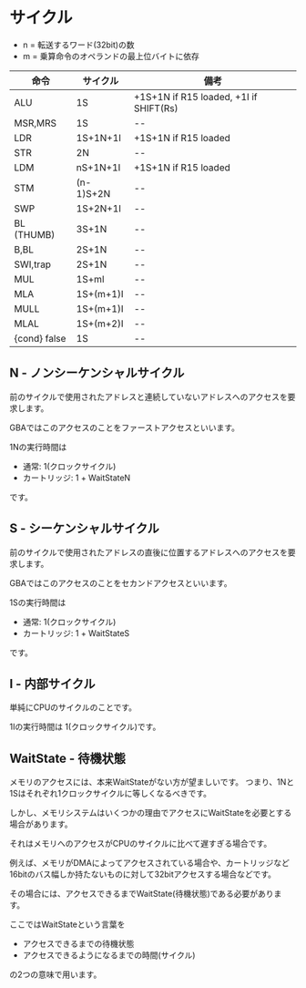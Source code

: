 # サイクル

- n = 転送するワード(32bit)の数
- m = 乗算命令のオペランドの最上位バイトに依存

命令 | サイクル | 備考
-- | -- | -- 
ALU          | 1S           | +1S+1N if R15 loaded, +1I if SHIFT(Rs)
MSR,MRS      | 1S           | -- 
LDR          | 1S+1N+1I     | +1S+1N if R15 loaded
STR          | 2N           | -- 
LDM          | nS+1N+1I     | +1S+1N if R15 loaded
STM          | (n-1)S+2N    | -- 
SWP          | 1S+2N+1I     | -- 
BL (THUMB)   | 3S+1N        | -- 
B,BL         | 2S+1N        | -- 
SWI,trap     | 2S+1N        | -- 
MUL          | 1S+ml        | -- 
MLA          | 1S+(m+1)I    | -- 
MULL         | 1S+(m+1)I    | -- 
MLAL         | 1S+(m+2)I    | -- 
{cond} false | 1S           | -- 

## N - ノンシーケンシャルサイクル

前のサイクルで使用されたアドレスと連続していないアドレスへのアクセスを要求します。

GBAではこのアクセスのことをファーストアクセスといいます。

1Nの実行時間は

- 通常: 1(クロックサイクル)
- カートリッジ: 1 + WaitStateN

です。

## S - シーケンシャルサイクル

前のサイクルで使用されたアドレスの直後に位置するアドレスへのアクセスを要求します。

GBAではこのアクセスのことをセカンドアクセスといいます。

1Sの実行時間は

- 通常: 1(クロックサイクル)
- カートリッジ: 1 + WaitStateS

です。

## I - 内部サイクル

単純にCPUのサイクルのことです。

1Iの実行時間は 1(クロックサイクル)です。

## WaitState - 待機状態

メモリのアクセスには、本来WaitStateがない方が望ましいです。 つまり、1Nと1Sはそれぞれ1クロックサイクルに等しくなるべきです。

しかし、メモリシステムはいくつかの理由でアクセスにWaitStateを必要とする場合があります。

それはメモリへのアクセスがCPUのサイクルに比べて遅すぎる場合です。

例えば、メモリがDMAによってアクセスされている場合や、カートリッジなど16bitのバス幅しか持たないものに対して32bitアクセスする場合などです。

その場合には、アクセスできるまでWaitState(待機状態)である必要があります。

ここではWaitStateという言葉を

- アクセスできるまでの待機状態
- アクセスできるようになるまでの時間(サイクル)

の2つの意味で用います。
